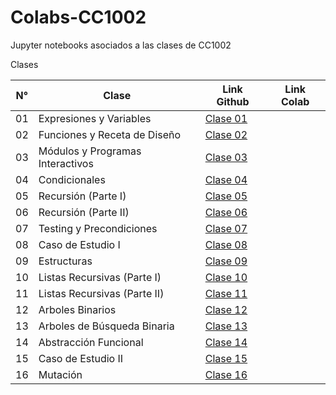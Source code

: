 # Colabs-CC1002
Jupyter notebooks asociados a las clases de CC1002


Clases

| N° | Clase                            | Link Github | Link Colab |
|----|----------------------------------|-------------|------------|
| 01 | Expresiones y Variables          | [Clase 01](/Clase_01_Expresiones_y_Variables/Clase01_Expresiones_y_Variables.ipynb)             |            |
| 02 | Funciones y Receta de Diseño     | [Clase 02]()            |            |
| 03 | Módulos y Programas Interactivos | [Clase 03]()           |            |
| 04 | Condicionales                    | [Clase 04]()            |            |
| 05 | Recursión (Parte I)              | [Clase 05]()            |            |
| 06 | Recursión (Parte II)             | [Clase 06]()            |            |
| 07 | Testing y Precondiciones         | [Clase 07]()            |            |
| 08 | Caso de Estudio I                | [Clase 08]()            |            |
| 09 | Estructuras                      | [Clase 09]()            |            |
| 10 | Listas Recursivas (Parte I)      | [Clase 10]()            |            |
| 11 | Listas Recursivas (Parte II)     | [Clase 11]()            |            |
| 12 | Arboles Binarios                 | [Clase 12]()            |            |
| 13 | Arboles de Búsqueda Binaria      | [Clase 13]()            |            |
| 14 | Abstracción Funcional            | [Clase 14]()            |            |
| 15 | Caso de Estudio II               | [Clase 15]()            |            |
| 16 | Mutación                         | [Clase 16]()            |            |